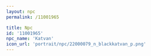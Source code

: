 ```yaml
---
layout: npc
permalink: /11001965

title: Npc
id: '11001965'
npc_name: 'Katvan'
icon_url: 'portrait/npc/22000079_n_blackkatvan_p.png'
---
```

